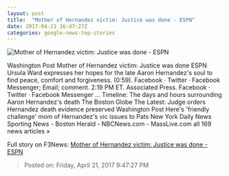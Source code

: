 ```yaml
---
layout: post
title:  "Mother of Hernandez victim: Justice was done - ESPN"
date: 2017-04-21 16:47:27Z
categories: google-news-top-stories
---
```


![Mother of Hernandez victim: Justice was done - ESPN](http://a4.espncdn.com/combiner/i?img=%2Fphoto%2F2014%2F0515%2Fnfl_a_hernandez_1296x729.jpg)

Washington Post Mother of Hernandez victim: Justice was done ESPN Ursula Ward expresses her hopes for the late Aaron Hernandez's soul to find peace, comfort and forgiveness. (0:59). Facebook · Twitter · Facebook Messenger; Email; comment. 2:19 PM ET. Associated Press. Facebook · Twitter · Facebook Messenger ... Timeline: The days and hours surrounding Aaron Hernandez's death The Boston Globe The Latest: Judge orders Hernandez death evidence preserved Washington Post Here's 'friendly challenge' mom of Hernandez's vic issues to Pats New York Daily News Sporting News - Boston Herald - NBCNews.com - MassLive.com all 169 news articles »


Full story on F3News: [Mother of Hernandez victim: Justice was done - ESPN](http://www.f3nws.com/n/4hVQmF)

> Posted on: Friday, April 21, 2017 9:47:27 PM
